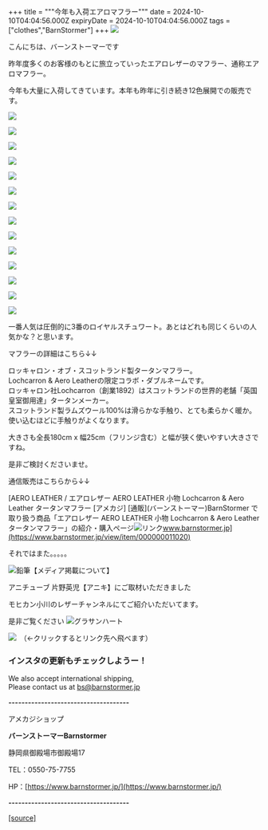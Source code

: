 +++
title = """今年も入荷エアロマフラー"""
date = 2024-10-10T04:04:56.000Z
expiryDate = 2024-10-10T04:04:56.000Z
tags = ["clothes","BarnStormer"]
+++
[![](https://stat.ameba.jp/user_images/20231023/16/barnstormer-go/b2/03/p/o0420015015354743273.png)](https://ameblo.jp/barnstormer-go/entry-12825670498.html)

こんにちは、バーンストーマーです

昨年度多くのお客様のもとに旅立っていったエアロレザーのマフラー、通称エアロマフラー。

今年も大量に入荷してきています。本年も昨年に引き続き12色展開での販売です。

[![](https://stat.ameba.jp/user_images/20241010/10/barnstormer-go/0b/a9/j/o0467070115496136722.jpg)](https://stat.ameba.jp/user_images/20241010/10/barnstormer-go/0b/a9/j/o0467070115496136722.jpg)

[![](https://stat.ameba.jp/user_images/20241010/10/barnstormer-go/d7/80/j/o0467070115496136724.jpg)](https://stat.ameba.jp/user_images/20241010/10/barnstormer-go/d7/80/j/o0467070115496136724.jpg)

[![](https://stat.ameba.jp/user_images/20241010/10/barnstormer-go/5a/39/j/o0467070115496136727.jpg)](https://stat.ameba.jp/user_images/20241010/10/barnstormer-go/5a/39/j/o0467070115496136727.jpg)

[![](https://stat.ameba.jp/user_images/20241010/10/barnstormer-go/43/9b/j/o0467070115496136728.jpg)](https://stat.ameba.jp/user_images/20241010/10/barnstormer-go/43/9b/j/o0467070115496136728.jpg)

[![](https://stat.ameba.jp/user_images/20241010/10/barnstormer-go/92/4a/j/o0467070115496136730.jpg)](https://stat.ameba.jp/user_images/20241010/10/barnstormer-go/92/4a/j/o0467070115496136730.jpg)

[![](https://stat.ameba.jp/user_images/20241010/10/barnstormer-go/f2/38/j/o0467070115496136731.jpg)](https://stat.ameba.jp/user_images/20241010/10/barnstormer-go/f2/38/j/o0467070115496136731.jpg)

[![](https://stat.ameba.jp/user_images/20241010/10/barnstormer-go/fa/7d/j/o0467070115496136735.jpg)](https://stat.ameba.jp/user_images/20241010/10/barnstormer-go/fa/7d/j/o0467070115496136735.jpg)

[![](https://stat.ameba.jp/user_images/20241010/10/barnstormer-go/03/44/j/o0467070115496136737.jpg)](https://stat.ameba.jp/user_images/20241010/10/barnstormer-go/03/44/j/o0467070115496136737.jpg)

[![](https://stat.ameba.jp/user_images/20241010/10/barnstormer-go/2f/be/j/o0467070115496136738.jpg)](https://stat.ameba.jp/user_images/20241010/10/barnstormer-go/2f/be/j/o0467070115496136738.jpg)

[![](https://stat.ameba.jp/user_images/20241010/10/barnstormer-go/56/b9/j/o0467070115496136740.jpg)](https://stat.ameba.jp/user_images/20241010/10/barnstormer-go/56/b9/j/o0467070115496136740.jpg)

[![](https://stat.ameba.jp/user_images/20241010/10/barnstormer-go/ef/7b/j/o0467070115496136743.jpg)](https://stat.ameba.jp/user_images/20241010/10/barnstormer-go/ef/7b/j/o0467070115496136743.jpg)

[![](https://stat.ameba.jp/user_images/20241010/10/barnstormer-go/31/c4/j/o0467070115496136746.jpg)](https://stat.ameba.jp/user_images/20241010/10/barnstormer-go/31/c4/j/o0467070115496136746.jpg)

[![](https://stat.ameba.jp/user_images/20241010/10/barnstormer-go/b6/41/j/o0467070115496136747.jpg)](https://stat.ameba.jp/user_images/20241010/10/barnstormer-go/b6/41/j/o0467070115496136747.jpg)

[![](https://stat.ameba.jp/user_images/20241010/10/barnstormer-go/cb/37/j/o0467070115496136754.jpg)](https://stat.ameba.jp/user_images/20241010/10/barnstormer-go/cb/37/j/o0467070115496136754.jpg)

一番人気は圧倒的に3番のロイヤルスチュワート。あとはどれも同じくらいの人気かな？と思います。

マフラーの詳細はこちら↓↓

ロッキャロン・オブ・スコットランド製タータンマフラー。  
Lochcarron & Aero Leatherの限定コラボ・ダブルネームです。  
ロッキャロン社Lochcarron（創業1892）はスコットランドの世界的老舗「英国皇室御用達」タータンメーカー。  
スコットランド製ラムズウール100%は滑らかな手触り、とても柔らかく暖か。  
使い込むほどに手触りがよくなります。

大きさも全長180cm x 幅25cm（フリンジ含む）と幅が狭く使いやすい大きさですね。

是非ご検討くださいませ。

通信販売はこちらから↓↓

[AERO LEATHER / エアロレザー AERO LEATHER 小物 Lochcarron & Aero Leather タータンマフラー \[アメカジ\] \[通販\](バーンストーマー)BarnStormer で取り扱う商品「エアロレザー AERO LEATHER 小物 Lochcarron & Aero Leather タータンマフラー」の紹介・購入ページ![リンク](https://c.stat100.ameba.jp/ameblo/symbols/v3.20.0/svg/gray/editor_link.svg)www.barnstormer.jp](https://www.barnstormer.jp/view/item/000000011020)

それではまた。。。。。

![鉛筆](https://stat100.ameba.jp/blog/ucs/img/char/char3/519.png)【メディア掲載について】

アニチューブ 片野英児【アニキ】にご取材いただきました

モヒカン小川のレザーチャンネルにてご紹介いただいてます。

是非ご覧ください ![グラサンハート](https://stat100.ameba.jp/blog/ucs/img/char/char3/148.png)

[![](https://stat.ameba.jp/user_images/20230412/16/barnstormer-go/6a/23/p/o0108010815269242493.png)](https://www.instagram.com/barnstormer_daily/)　（←クリックするとリンク先へ飛べます）

### インスタの更新もチェックしようー！

We also accept international shipping,  
Please contact us at bs@barnstormer.jp

**\-------------------------------------**

アメカジショップ

**バーンストーマーBarnstormer**

静岡県御殿場市御殿場17

TEL：0550-75-7755

HP：[https://www.barnstormer.jp/](https://www.barnstormer.jp/)

**\-------------------------------------**

[[source]](https://ameblo.jp/barnstormer-go/entry-12870708579.html)
